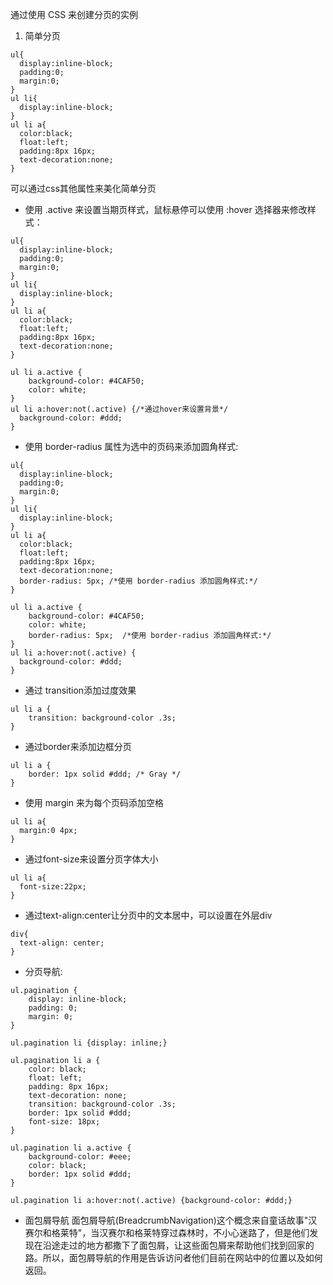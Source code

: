 通过使用 CSS 来创建分页的实例
1. 简单分页
```
ul{
  display:inline-block;
  padding:0;
  margin:0;
}
ul li{
  display:inline-block;
}
ul li a{
  color:black;
  float:left;
  padding:8px 16px;
  text-decoration:none;
}
```
可以通过css其他属性来美化简单分页
- 使用 .active 来设置当期页样式，鼠标悬停可以使用 :hover 选择器来修改样式：
```
ul{
  display:inline-block;
  padding:0;
  margin:0;
}
ul li{
  display:inline-block;
}
ul li a{
  color:black;
  float:left;
  padding:8px 16px;
  text-decoration:none;
}

ul li a.active {
    background-color: #4CAF50;
    color: white;
}
ul li a:hover:not(.active) {/*通过hover来设置背景*/ 
  background-color: #ddd;
}
```
- 使用 border-radius 属性为选中的页码来添加圆角样式:
```
ul{
  display:inline-block;
  padding:0;
  margin:0;
}
ul li{
  display:inline-block;
}
ul li a{
  color:black;
  float:left;
  padding:8px 16px;
  text-decoration:none;
  border-radius: 5px; /*使用 border-radius 添加圆角样式:*/
}

ul li a.active {
    background-color: #4CAF50;
    color: white;
    border-radius: 5px;  /*使用 border-radius 添加圆角样式:*/
}
ul li a:hover:not(.active) {
  background-color: #ddd;
}
```
- 通过 transition添加过度效果
```
ul li a { 
    transition: background-color .3s; 
}
```
- 通过border来添加边框分页
```
ul li a { 
    border: 1px solid #ddd; /* Gray */ 
} 
```
- 使用 margin 来为每个页码添加空格
```
ul li a{
  margin:0 4px;
}
```
- 通过font-size来设置分页字体大小
```
ul li a{
  font-size:22px;
}
```
- 通过text-align:center让分页中的文本居中，可以设置在外层div
```
div{
  text-align: center;
}
```
- 分页导航:
```
ul.pagination {
    display: inline-block;
    padding: 0;
    margin: 0;
}

ul.pagination li {display: inline;}

ul.pagination li a {
    color: black;
    float: left;
    padding: 8px 16px;
    text-decoration: none;
    transition: background-color .3s;
    border: 1px solid #ddd;
    font-size: 18px;
}

ul.pagination li a.active {
    background-color: #eee;
    color: black;
    border: 1px solid #ddd;
}

ul.pagination li a:hover:not(.active) {background-color: #ddd;}
```
- 面包屑导航
面包屑导航(BreadcrumbNavigation)这个概念来自童话故事"汉赛尔和格莱特"，当汉赛尔和格莱特穿过森林时，不小心迷路了，但是他们发现在沿途走过的地方都撒下了面包屑，让这些面包屑来帮助他们找到回家的路。所以，面包屑导航的作用是告诉访问者他们目前在网站中的位置以及如何返回。
